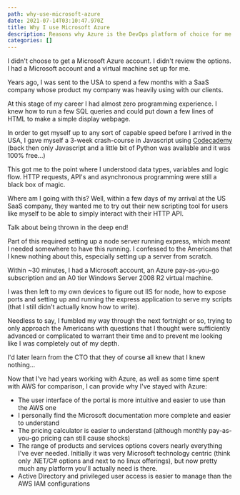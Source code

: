 ```yaml
---
path: why-use-microsoft-azure
date: 2021-07-14T03:10:47.970Z
title: Why I use Microsoft Azure
description: Reasons why Azure is the DevOps platform of choice for me
categories: []
---
```

I didn't choose to get a Microsoft Azure account. I didn't review the options. I had a Microsoft account and a virtual machine set up for me. 

Years ago, I was sent to the USA to spend a few months with a SaaS company whose product my company was heavily using with our clients. 

At this stage of my career I had almost zero programming experience. I knew how to run a few SQL queries and could put down a few lines of HTML to make a simple display webpage. 

In order to get myself up to any sort of capable speed before I arrived in the USA, I gave myself a 3-week crash-course in Javascript using [Codecademy](https://www.codecademy.com/) (back then only Javascript and a little bit of Python was available and it was 100% free...)

This got me to the point where I understood data types, variables and logic flow. HTTP requests, API's and asynchronous programming were still a black box of magic.

Where am I going with this? Well, within a few days of my arrival at the US SaaS company, they wanted me to try out their new scripting tool for users like myself to be able to simply interact with their HTTP API.

Talk about being thrown in the deep end!

Part of this required setting up a node server running express, which meant I needed somewhere to have this running. I confessed to the Americans that I knew nothing about this, especially setting up a server from scratch.

Within ~30 minutes, I had a Microsoft account, an Azure pay-as-you-go subscription and an A0 tier Windows Server 2008 R2 virtual machine.

I was then left to my own devices to figure out IIS for node, how to expose ports and setting up and running the express application to serve my scripts (that I still didn't actually know how to write).

Needless to say, I fumbled my way through the next fortnight or so, trying to only approach the Americans with questions that I thought were sufficiently advanced or complicated to warrant their time and to prevent me looking like I was completely out of my depth.

I'd later learn from the CTO that they of course all knew that I knew nothing...

Now that I've had years working with Azure, as well as some time spent with AWS for comparison, I can provide why I've stayed with Azure: 

* The user interface of the portal is more intuitive and easier to use than the AWS one
* I personally find the Microsoft documentation more complete and easier to understand
* The pricing calculator is easier to understand (although monthly pay-as-you-go pricing can still cause shocks)
* The range of products and services options covers nearly everything I've ever needed. Initially it was very Microsoft technology centric (think only .NET/C# options and next to no linux offerings), but now pretty much any platform you'll actually need is there.
* Active Directory and privileged user access is easier to manage than the AWS IAM configurations